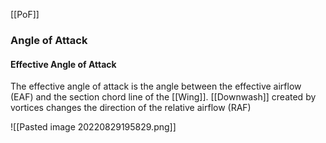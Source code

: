 [[PoF]]
### Angle of Attack


#### Effective Angle of Attack
The effective angle of attack is the angle between the effective airflow (EAF) and the section chord line of the [[Wing]]. 
[[Downwash]] created by vortices changes the direction of the relative airflow (RAF)

![[Pasted image 20220829195829.png]]

